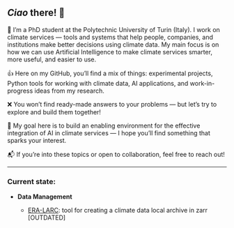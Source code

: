 ## *Ciao* there! 👋

🏫 I’m a PhD student at the Polytechnic University of Turin (Italy). I work on climate services — tools and systems that help people, companies, and institutions make better decisions using climate data. My main focus is on how we can use Artificial Intelligence to make climate services smarter, more useful, and easier to use.

👍 Here on my GitHub, you’ll find a mix of things: experimental projects, Python tools for working with climate data, AI applications, and work-in-progress ideas from my research.

❌ You won’t find ready-made answers to your problems — but let’s try to explore and build them together!

🎯 My goal here is to build an enabling environment for the effective integration of AI in climate services — I hope you’ll find something that sparks your interest.

📬 If you’re into these topics or open to collaboration, feel free to reach out!

---

### Current state:


- **Data Management**

  - [ERA-LARC](https://github.com/JGrassi97/ERA_LARC): tool for creating a climate data local archive in zarr [OUTDATED]

